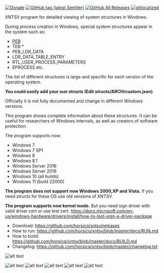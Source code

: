 [![Donate](https://img.shields.io/badge/Donate-PayPal-green.svg)](https://www.paypal.com/cgi-bin/webscr?cmd=_s-xclick&hosted_button_id=NF3FBD3KHMXDN)
[![GitHub tag (latest SemVer)](https://img.shields.io/github/tag/horsicq/xntsv.svg)](https://github.com/horsicq/xntsv/releases)
[![GitHub All Releases](https://img.shields.io/github/downloads/horsicq/xntsv/total.svg)](https://github.com/horsicq/xntsv/releases)
[![gitlocalized ](https://gitlocalize.com/repo/4736/whole_project/badge.svg)](https://github.com/horsicq/XTranslation)

XNTSV program for detailed viewing of system structures in Windows.

During process creation in Windows, special system structures appear in the system such as:

* [PEB](https://en.wikipedia.org/wiki/Process_Environment_Block)
* TEB *
* PEB_LDR_DATA
* LDR_DATA_TABLE_ENTRY
* RTL_USER_PROCESS_PARAMETERS
* EPROCESS etc.

The list of different structures is large and specific for each version of the operating system.

**You could easily add your oun structs (Edit structs/ARCH/custom.json)**

Officially it is not fully documented and change in different Windows versions.

This program shows complete information about these structures. 
It can be useful for researchers of Windows internals, as well as creators of software protection.

The program supports now:

* Windows 7
* Windows 7 SP1
* Windows 8
* Windows 8.1
* Windows Server 2016
* Windows Server 2019
* Windows 10 (all builds)
* Windows 11 (build 22000)

**The program does not support now Windows 2000,XP and Vista.** If you need structs for these OS use old versions of XNTSV.

**The program supports now kernel mode.** But you need sign driver with valid driver cert or use test cert. https://docs.microsoft.com/en-us/windows-hardware/drivers/install/how-to-test-sign-a-driver-package

* Download: https://github.com/horsicq/xntsv/releases
* How to run: https://github.com/horsicq/xntsv/blob/master/docs/RUN.md
* How to build: https://github.com/horsicq/xntsv/blob/master/docs/BUILD.md
* Changelog: https://github.com/horsicq/xntsv/blob/master/changelog.txt

![alt text](https://github.com/horsicq/xntsv/blob/master/mascots/xntsv.png "Mascot")

![alt text](https://github.com/horsicq/xntsv/blob/master/docs/1.png "1")
![alt text](https://github.com/horsicq/xntsv/blob/master/docs/2.png "2")
![alt text](https://github.com/horsicq/xntsv/blob/master/docs/3.png "3")
![alt text](https://github.com/horsicq/xntsv/blob/master/docs/4.png "4")
![alt text](https://github.com/horsicq/xntsv/blob/master/docs/5.png "5")
